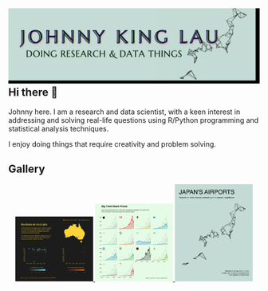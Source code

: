 ![](img/profile_banner.png)
Hi there 👋 
---

Johnny here. I am a research and data scientist, with a keen interest in addressing and solving real-life questions using R/Python programming and statistical analysis techniques. 

I enjoy doing things that require creativity and problem solving.


Gallery
---
<p align= "center">
  <a href="https://github.com/jonkingseestheworld/TidyTuesdayPlots/tree/main/2023/20230307wk10"> 
    <img src="https://github.com/jonkingseestheworld/TidyTuesdayPlots/blob/main/2023/20230307wk10/tt20230307wk10_numbats.png" width="31%" /> </a>
  <a href="https://github.com/jonkingseestheworld/TidyTuesdayPlots/tree/main/2023/20230207wk6"> 
    <img src="https://github.com/jonkingseestheworld/TidyTuesdayPlots/blob/main/2023/20230207wk6/tt20230207wk6_techstockprice.png" width="31%" /> </a>
  <a href="https://github.com/jonkingseestheworld/30DayMapChallenge/blob/main/2_Line/2_Line_jpn_airports.png"> 
    <img src="https://github.com/jonkingseestheworld/30DayMapChallenge/blob/main/2_Line/2_Line_jpn_airports.png" width="31%" /> </a>
</p>




<!--
**jonkingseestheworld/jonkingseestheworld** is a ✨ _special_ ✨ repository because its `README.md` (this file) appears on your GitHub profile.

Here are some ideas to get you started:

- 🔭 I’m currently working on ...
- 🌱 I’m currently learning ...
- 👯 I’m looking to collaborate on ...
- 🤔 I’m looking for help with ...
- 💬 Ask me about ...
- 📫 How to reach me: ...
- 😄 Pronouns: ...
- ⚡ Fun fact: ...
-->
